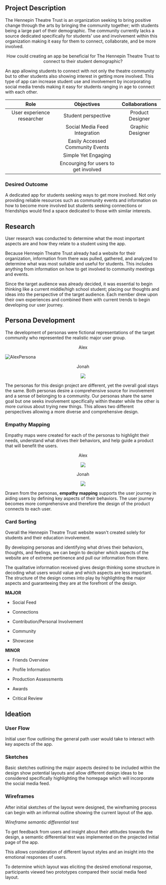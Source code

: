 
## **Project Description**

The Hennepin Theatre Trust is an organization seeking to bring positive change through the arts by bringing the community together; with students being a large part of their demographic. The community currently lacks a source dedicated specifically for students' use and involvement within this organization making it easy for them to connect, collaborate, and be more involved.


<p align="center"> How could creating an app be beneficial for The Hennepin Theatre Trust to connect to their student demographic? 

An app allowing students to connect with not only the theatre community but to other students also showing interest in getting more involved. This type of app can increase student use and involvement by incorporating social media trends making it easy for students ranging in age to connect with each other. 
  

  
| **Role**                    | **Objectives**                        | **Collaborations** |
| :-------------------------: | :----------------------------------:  | :---------------:  |
| User experience researcher  | Student perspective                   | Product Designer   |
|                             | Social Media Feed Integration         | Graphic Designer   |
|                             | Easily Accessed Community Events      |                    |
|                             | Simple Yet Engaging                   |                    |
|                             | Encourging for users to get involved  |                    | 
  


### **Desired Outcome**

A dedicated app for students seeking ways to get more involved. Not only providing reliable resources such as community events and information on how to become more involved but students seeking connections or friendships would find a space dedicated to those with similar interests. 

## **Research**

User research was conducted to determine what the most important aspects are and how they relate to a student using the app.

Because Hennepin Theatre Trust already had a website for their organization, information from there was pulled, gathered, and analyzed to determine what was most suitable and useful for students. This includes anything from information on how to get involved to community meetings and events.
  
Since the target audience was already decided, it was essential to begin thinking like a current middle/high school student; placing our thoughts and ideas into the perspective of the target audience. Each member drew upon their own experiences and combined them with current trends to begin developing our user journey.
  

## Persona Development
  
The development of personas were fictional representations of the target community who represented the realistic major user group.

  <p align="center"> Alex

  ![AlexPersona](https://user-images.githubusercontent.com/33335020/151637786-acdfdb16-cfba-4480-85a5-33238ee2464d.png)

  
<p align="center"> Jonah
 
<p align="center">
  <img src="https://user-images.githubusercontent.com/33335020/151637887-010f115b-6c4b-4749-894c-a654df5ae6b3.png" />
</p>

The personas for this design project are different, yet the overall goal stays the same. Both personas desire a comprehensive source for involvement and a sense of belonging to a community. Our personas share the same goal but one seeks involvement specifically within theater while the other is more curious about trying new things. This allows two different perspectives allowing a more diverse and comprehensive design. 

### Empathy Mapping
  
Empathy maps were created for each of the personas to highlight their needs, understand what drives their behaviors, and help guide a product that will benefit the users.
  
<p align="center"> Alex
        <p align="center">
  <img src="https://user-images.githubusercontent.com/33335020/151638074-f03b4191-a11b-4ff9-821c-86f0110f404b.png" />
</p>
      
<p align="center"> Jonah
       <p align="center">
  <img src="https://user-images.githubusercontent.com/33335020/151638105-84b77058-e6a6-4a2c-9402-a5ae4bb73896.png" />
</p>
  
Drawn from the personas, **empathy mapping** supports the user journey in aiding users by defining key aspects of their behaviors. The user journey becomes more comprehensive and therefore the design of the product connects to each user.

### Card Sorting
  
Overall the Hennepin Theatre Trust website wasn't created solely for students and their education involvement.
  
By developing personas and identifying what drives their behaviors, thoughts, and feelings, we can begin to decipher which aspects of the website are of extreme pertinence and pull our information from there.
  
The qualitative information received gives design thinking some structure in decoding what users would value and which aspects are less important. The structure of the design comes into play by highlighting the major aspects and guaranteeing they are at the forefront of the design.
  
**MAJOR**
  
* Social Feed
  
* Connections
  
* Contribution/Personal Involvement
  
* Community
  
* Showcase
  
**MINOR**
  
* Friends Overview
  
* Profile Information
  
* Production Assessments
  
* Awards
  
* Critical Review

## Ideation
  
### User Flow
  
Initial user flow outlining the general path user would take to interact with key aspects of the app.

### Sketches
  
Basic sketches outlining the major aspects desired to be included within the design show potential layouts and allow different design ideas to be considered specifically highlighting the homepage which will incorporate the social media feed.

### Wireframes
  
After initial sketches of the layout were designed, the wireframing process can begin with an informal outline showing the current layout of the app.

*Wireframe semantic differential test* 
  
To get feedback from users and insight about their attitudes towards the design, a semantic differential test was implemented on the projected initial page of the app.
  
This allows consideration of different layout styles and an insight into the emotional responses of users.
  
To determine which layout was eliciting the desired emotional response, participants viewed two prototypes compared their social media feed layout.

